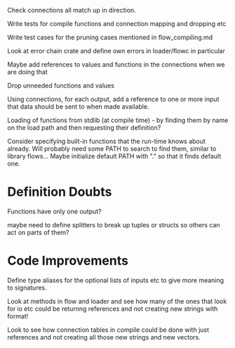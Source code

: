 
Check connections all match up in direction.

Write tests for compile functions and connection mapping and dropping etc

Write test cases for the pruning cases mentioned in flow_compiling.md

Look at error chain crate and define own errors in loader/flowc in particular

Maybe add references to values and functions in the connections when we are doing that

Drop unneeded functions and values

Using connections, for each output, add a reference to one or more input that data should be sent to when made available.

Loading of functions from stdlib (at compile time) - by finding them by name on the load path
and then requesting their definition?

Consider specifying built-in functions that the run-time knows about already.
Will probably need some PATH to search to find them, similar to library flows...
Maybe initialize default PATH with "." so that it finds default one.

Definition Doubts
=================
Functions have only one output?

maybe need to define splitters to break up tuples or structs so others can act on
parts of them?

Code Improvements
=================
Define type aliases for the optional lists of inputs etc to give more meaning to signatures.

Look at methods in flow and loader and see how many of the ones that look for io etc
could be returnng references and not creating new strings with format!

Look to see how connection tables in compile could be done with just references and not creating
all those new strings and new vectors.